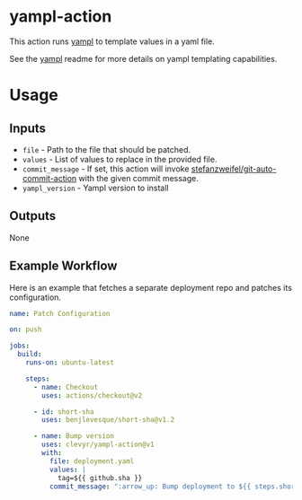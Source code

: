 # yampl-action

This action runs [yampl](https://github.com/clevyr/yampl) to template values in a yaml file.

See the [yampl](https://github.com/clevyr/yampl#readme) readme for more details on yampl templating capabilities.

# Usage

## Inputs

- `file` - Path to the file that should be patched.
- `values` - List of values to replace in the provided file.
- `commit_message` - If set, this action will invoke [stefanzweifel/git-auto-commit-action](https://github.com/stefanzweifel/git-auto-commit-action) with the given commit message.
- `yampl_version` - Yampl version to install

## Outputs

None

## Example Workflow

Here is an example that fetches a separate deployment repo and patches its configuration.

```yaml
name: Patch Configuration

on: push

jobs:
  build:
    runs-on: ubuntu-latest

    steps:
      - name: Checkout
        uses: actions/checkout@v2

      - id: short-sha
        uses: benjlevesque/short-sha@v1.2

      - name: Bump version
        uses: clevyr/yampl-action@v1
        with:
          file: deployment.yaml
          values: |
            tag=${{ github.sha }}
          commit_message: ":arrow_up: Bump deployment to ${{ steps.short-sha.outputs.sha }}"
```
